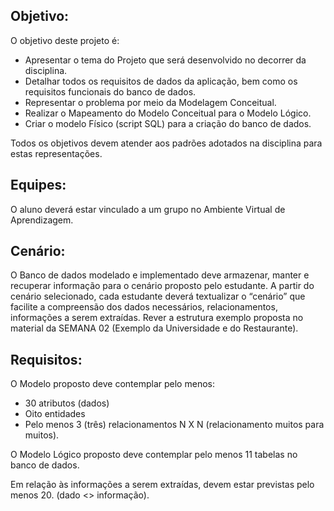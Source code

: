 ## Objetivo:

O objetivo deste projeto é:

- Apresentar o tema do Projeto que será desenvolvido no decorrer da disciplina.
- Detalhar todos os requisitos de dados da aplicação, bem como os requisitos funcionais do banco de dados.
- Representar o problema por meio da Modelagem Conceitual.
- Realizar o Mapeamento do Modelo Conceitual para o Modelo Lógico.
- Criar o modelo Físico (script SQL) para a criação do banco de dados.

Todos os objetivos devem atender aos padrões adotados na disciplina para estas representações.

## Equipes:

O aluno deverá estar vinculado a um grupo no Ambiente Virtual de Aprendizagem.

## Cenário:

O Banco de dados modelado e implementado deve armazenar, manter e recuperar informação para o cenário proposto pelo estudante. A partir do cenário selecionado, cada estudante deverá textualizar o “cenário” que facilite a compreensão dos dados necessários, relacionamentos, informações a serem extraídas. Rever a estrutura exemplo proposta no material da SEMANA 02 (Exemplo da Universidade e do Restaurante).

## Requisitos:

O Modelo proposto deve contemplar pelo menos:

- 30 atributos (dados)
- Oito entidades
- Pelo menos 3 (três) relacionamentos N X N (relacionamento muitos para muitos).

O Modelo Lógico proposto deve contemplar pelo menos 11 tabelas no banco de dados.

Em relação às informações a serem extraídas, devem estar previstas pelo menos 20. (dado <> informação).
